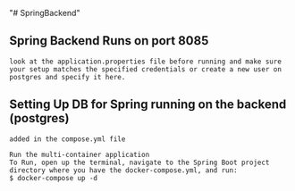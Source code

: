 "# SpringBackend" 
## Spring Backend Runs on port 8085 
```
look at the application.properties file before running and make sure your setup matches the specified credentials or create a new user on postgres and specify it here.
```


## Setting Up DB for Spring running on the backend (postgres)
```
added in the compose.yml file

Run the multi-container application
To Run, open up the terminal, navigate to the Spring Boot project directory where you have the docker-compose.yml, and run:
$ docker-compose up -d
```




